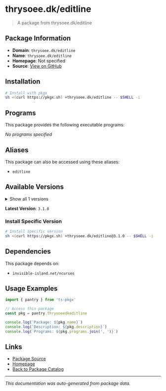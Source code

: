 # thrysoee.dk/editline

> A package from thrysoee.dk/editline

## Package Information

- **Domain**: `thrysoee.dk/editline`
- **Name**: `thrysoee.dk/editline`
- **Homepage**: Not specified
- **Source**: [View on GitHub](https://github.com/pkgxdev/pantry/tree/main/projects/thrysoee.dk/editline/package.yml)

## Installation

```bash
# Install with pkgx
sh <(curl https://pkgx.sh) +thrysoee.dk/editline -- $SHELL -i
```

## Programs

This package provides the following executable programs:

*No programs specified*

## Aliases

This package can also be accessed using these aliases:

- `editline`

## Available Versions

<details>
<summary>Show all 1 versions</summary>

- `3.1.0`

</details>

**Latest Version**: `3.1.0`

### Install Specific Version

```bash
# Install specific version
sh <(curl https://pkgx.sh) +thrysoee.dk/editline@3.1.0 -- $SHELL -i
```

## Dependencies

This package depends on:

- `invisible-island.net/ncurses`

## Usage Examples

```typescript
import { pantry } from 'ts-pkgx'

// Access this package
const pkg = pantry.thrysoeedkeditline

console.log(`Package: ${pkg.name}`)
console.log(`Description: ${pkg.description}`)
console.log(`Programs: ${pkg.programs.join(', ')}`)
```

## Links

- [Package Source](https://github.com/pkgxdev/pantry/tree/main/projects/thrysoee.dk/editline/package.yml)
- [Homepage](#)
- [Back to Package Catalog](../package-catalog.md)

---

*This documentation was auto-generated from package data.*
